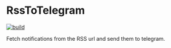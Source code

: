# RssToTelegram

[![build](https://github.com/ricardotx/RssToTelegram/workflows/build/badge.svg)](https://github.com/ricardotx/RssToTelegram/actions?query=workflow%3Abuild)

Fetch notifications from the RSS url and send them to telegram.
